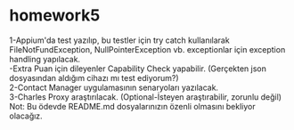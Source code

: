 # homework5
1-Appium'da test yazılıp, bu testler için try catch kullanılarak FileNotFundException, NullPointerException vb. exceptionlar için exception handling yapılacak.<br>
-Extra Puan için dileyenler Capability Check yapabilir. (Gerçekten json dosyasından aldığım cihazı mı test ediyorum?)<br>
2-Contact Manager uygulamasının senaryoları yazılacak.<br>
3-Charles Proxy araştırılacak. (Optional-İsteyen araştırabilir, zorunlu değil)<br>
Not: Bu ödevde README.md dosyalarınızın özenli olmasını bekliyor olacağız.
